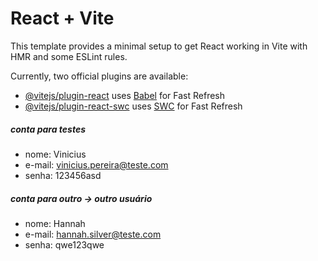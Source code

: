 # React + Vite

This template provides a minimal setup to get React working in Vite with HMR and some ESLint rules.

Currently, two official plugins are available:

- [@vitejs/plugin-react](https://github.com/vitejs/vite-plugin-react/blob/main/packages/plugin-react/README.md) uses [Babel](https://babeljs.io/) for Fast Refresh
- [@vitejs/plugin-react-swc](https://github.com/vitejs/vite-plugin-react-swc) uses [SWC](https://swc.rs/) for Fast Refresh

##### conta para testes

- nome: Vinicius
- e-mail: vinicius.pereira@teste.com
- senha: 123456asd

##### conta para outro -> outro usuário

- nome: Hannah
- e-mail: hannah.silver@teste.com
- senha: qwe123qwe

